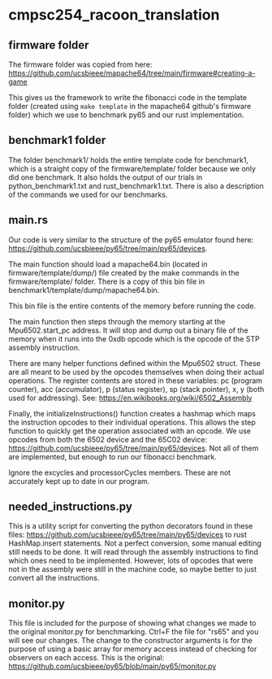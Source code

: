 # cmpsc254_racoon_translation

## firmware folder 
The firmware folder was copied from here: https://github.com/ucsbieee/mapache64/tree/main/firmware#creating-a-game 

This gives us the framework to write the fibonacci code in the template folder (created using `make template` in the mapache64 github's firmware folder) which we use to benchmark py65 and our rust implementation.

## benchmark1 folder
The folder benchmark1/ holds the entire template code for benchmark1, which is a straight copy of the firmware/template/ folder because we only did one benchmark. It also holds the output of our trials in python_benchmark1.txt and rust_benchmark1.txt. There is also a description of the commands we used for our benchmarks.

## main.rs

Our code is very similar to the structure of the py65 emulator found here: https://github.com/ucsbieee/py65/tree/main/py65/devices. 

The main function should load a mapache64.bin (located in firmware/template/dump/) file created by the make commands in the firmware/template/ folder. There is a copy of this bin file in benchmark1/template/dump/mapache64.bin.

This bin file is the entire contents of the memory before running the code.

The main function then steps through the memory starting at the Mpu6502.start_pc address. It will stop and dump out a binary file of the memory when it runs into the 0xdb opcode which is the opcode of the STP assembly instruction.

There are many helper functions defined within the Mpu6502 struct. These are all meant to be used by the opcodes themselves when doing their actual operations. The register contents are stored in these variables: pc (program counter), acc (accumulator), p (status register), sp (stack pointer), x, y (both used for addressing). See: https://en.wikibooks.org/wiki/6502_Assembly

Finally, the initializeInstructions() function creates a hashmap which maps the instruction opcodes to their individual operations. This allows the step function to quickly get the operation associated with an opcode. We use opcodes from both the 6502 device and the 65C02 device: https://github.com/ucsbieee/py65/tree/main/py65/devices. Not all of them are implemented, but enough to run our fibonacci benchmark.

Ignore the excycles and processorCycles members. These are not accurately kept up to date in our program.

## needed_instructions.py

This is a utility script for converting the python decorators found in these files: https://github.com/ucsbieee/py65/tree/main/py65/devices to rust HashMap.insert statements. Not a perfect conversion, some manual editing still needs to be done. It will read through the assembly instructions to find which ones need to be implemented. However, lots of opcodes that were not in the assembly were still in the machine code, so maybe better to just convert all the instructions.

## monitor.py

This file is included for the purpose of showing what changes we made to the original monitor.py for benchmarking. Ctrl+F the file for "rs65" and you will see our changes. The change to the constructor arguments is for the purpose of using a basic array for memory access instead of checking for observers on each access. This is the original: https://github.com/ucsbieee/py65/blob/main/py65/monitor.py

